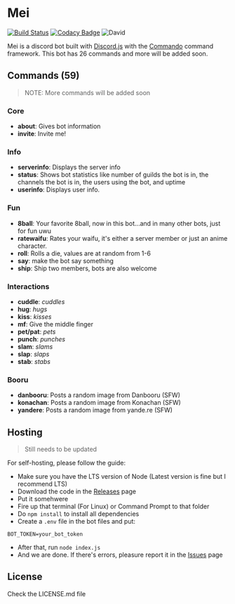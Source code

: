 # Mei
[![Build Status](https://travis-ci.com/itsYuuki/mei-discord.svg?branch=develop)](https://travis-ci.com/itsYuuki/mei-discord)
[![Codacy Badge](https://api.codacy.com/project/badge/Grade/b0f6e6707b3e495f8a016a18ca72483e)](https://www.codacy.com/app/itsYuuki/mei-discord?utm_source=github.com&amp;utm_medium=referral&amp;utm_content=itsYuuki/mei-discord&amp;utm_campaign=Badge_Grade)
![David](https://david-dm.org/itsYuuki/mei-discord.svg)

Mei is a discord bot built with [Discord.js](https://discordjs.org) with the [Commando](https://github.com/discordjs/Commando) command framework. This bot has 26 commands and more will be added soon.
## Commands (59)
> NOTE: More commands will be added soon

### Core
* **about**: Gives bot information
* **invite**: Invite me!

### Info
* **serverinfo**: Displays the server info
* **status**: Shows bot statistics like number of guilds the bot is in, the channels the bot is in, the users using the bot, and uptime
* **userinfo**: Displays user info.

### Fun
* **8ball**: Your favorite 8ball, now in this bot...and in many other bots, just for fun uwu
* **ratewaifu**: Rates your waifu, it's either a server member or just an anime character.
* **roll**: Rolls a die, values are at random from 1-6
* **say**: make the bot say something
* **ship**: Ship two members, bots are also welcome

### Interactions
* **cuddle**: *cuddles*
* **hug**: *hugs*
* **kiss**: *kisses*
* **mf**: Give the middle finger
* **pet/pat**: *pets*
* **punch**: *punches*
* **slam**: *slams*
* **slap**: *slaps*
* **stab**: *stabs*

### Booru
* **danbooru**: Posts a random image from Danbooru (SFW)
* **konachan**: Posts a random image from Konachan (SFW)
* **yandere**: Posts a random image from yande.re (SFW)

## Hosting
> Still needs to be updated

For self-hosting, please follow the guide:
* Make sure you have the LTS version of Node (Latest version is fine but I recommend LTS)
* Download the code in the [Releases](https://github.com/itsYuuki/mei-discord/releases) page
* Put it somehwere
* Fire up that terminal (For Linux) or Command Prompt to that folder
* Do `npm install` to install all dependencies
* Create a `.env` file in the bot files and put:
```
BOT_TOKEN=your_bot_token
```
* After that, run `node index.js`
* And we are done. If there's errors, pleasure report it in the [Issues](https://github.com/itsYuuki/mei-discord/issues) page

## License
Check the LICENSE.md file
